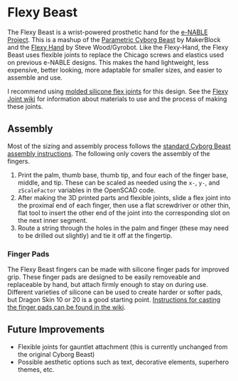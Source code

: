 Flexy Beast
===========

The Flexy Beast is a wrist-powered prosthetic hand for the [e-NABLE Project](http://enablingthefuture.org). This is a mashup of the [Parametric Cyborg Beast](http://www.thingiverse.com/thing:320173) by MakerBlock and the [Flexy Hand](http://www.thingiverse.com/thing:380665) by Steve Wood/Gyrobot. Like the Flexy-Hand, the Flexy Beast uses flexible joints to replace the Chicago screws and elastics used on previous e-NABLE designs. This makes the hand lightweight, less expensive, better looking, more adaptable for smaller sizes, and easier to assemble and use.

I recommend using [molded silicone flex joints](https://github.com/daprice/Flexy-Joint/tree/FlexyBeast) for this design. See the [Flexy Joint wiki](https://github.com/daprice/Flexy-Joint/wiki) for information about materials to use and the process of making these joints.

## Assembly
Most of the sizing and assembly process follows the [standard Cyborg Beast assembly instructions](http://enablingthefuture.org/upper-limb-prosthetics/cyborg-beast/). The following only covers the assembly of the fingers.

1. Print the palm, thumb base, thumb tip, and four each of the finger base, middle, and tip. These can be scaled as needed using the `x-`, `y-`, and `zScaleFactor` variables in the OpenSCAD code.
2. After making the 3D printed parts and flexible joints, slide a flex joint into the proximal end of each finger, then use a flat screwdriver or other thin, flat tool to insert the other end of the joint into the corresponding slot on the next inner segment.
3. Route a string through the holes in the palm and finger (these may need to be drilled out slightly) and tie it off at the fingertip.

### Finger Pads
The Flexy Beast fingers can be made with silicone finger pads for improved grip. These finger pads are designed to be easily removeable and replaceable by hand, but attach firmly enough to stay on during use. Different varieties of silicone can be used to create harder or softer pads, but Dragon Skin 10 or 20 is a good starting point. [Instructions for casting the finger pads can be found in the wiki](https://github.com/daprice/Flexy-Beast/wiki/Finger-Pad-Casting-Instructions).


## Future Improvements
* Flexible joints for gauntlet attachment (this is currently unchanged from the original Cyborg Beast)
* Possible aesthetic options such as text, decorative elements, superhero themes, etc.
